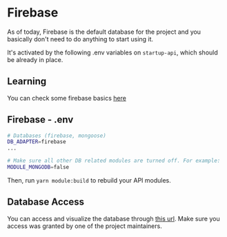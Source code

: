 # Firebase

As of today, Firebase is the default database for the project and you basically don't need to do anything to start using it.

It's activated by the following .env variables on `startup-api`, which should be already in place.

## Learning

You can check some firebase basics [here](https://www.youtube.com/watch?v=9kRgVxULbag&pp=ygUVZmlyZWJhc2UgY3Jhc2ggY291cnNl)

## Firebase - .env

```bash
# Databases (firebase, mongoose)
DB_ADAPTER=firebase
...

# Make sure all other DB related modules are turned off. For example:
MODULE_MONGODB=false
```

Then, run `yarn module:build` to rebuild your API modules.

## Database Access

You can access and visualize the database through [this url](https://startup-engine-979a9-default-rtdb.firebaseio.com). Make sure you access was granted by one of the project maintainers.
